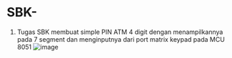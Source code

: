 # SBK-
1. Tugas SBK membuat simple PIN ATM 4 digit dengan menampilkannya pada 7 segment dan menginputnya dari port matrix keypad pada MCU 8051 
![image](https://user-images.githubusercontent.com/56531526/80012814-15293780-84f8-11ea-9772-892494fa2db9.png)

